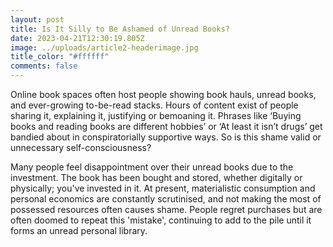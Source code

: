 ```yaml
---
layout: post
title: Is It Silly to Be Ashamed of Unread Books?
date: 2023-04-21T12:30:19.805Z
image: ../uploads/article2-headerimage.jpg
title_color: "#ffffff"
comments: false
---
```

Online book spaces often host people showing book hauls, unread books, and ever-growing to-be-read stacks. Hours of content exist of people sharing it, explaining it, justifying or bemoaning it. Phrases like ‘Buying books and reading books are different hobbies’ or ‘At least it isn’t drugs’ get bandied about in conspiratorially supportive ways. So is this shame valid or unnecessary self-consciousness?

Many people feel disappointment over their unread books due to the investment. The book has been bought and stored, whether digitally or physically; you've invested in it. At present, materialistic consumption and personal economics are constantly scrutinised, and not making the most of possessed resources often causes shame. People regret purchases but are often doomed to repeat this 'mistake', continuing to add to the pile until it forms an unread personal library.